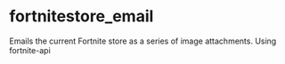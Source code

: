 # fortnitestore_email
Emails the current Fortnite store as a series of image attachments. Using fortnite-api
